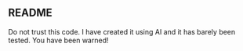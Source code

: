 
## README

Do not trust this code.  I have created it using AI and it has barely been tested.
You have been warned!

